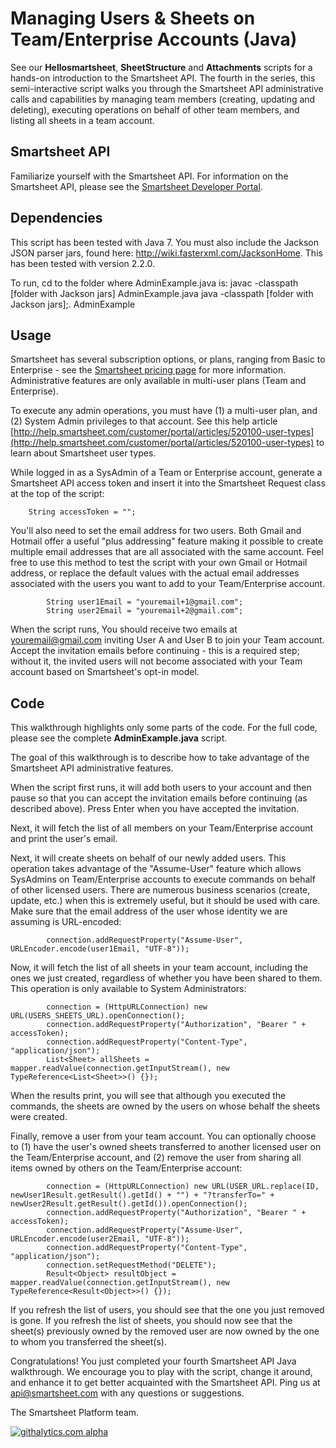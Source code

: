 Managing Users & Sheets on Team/Enterprise Accounts (Java)
===
See our <b>Hellosmartsheet</b>, <b>SheetStructure</b> and <b>Attachments</b> scripts for a hands-on introduction to the Smartsheet API. The fourth in the series, this semi-interactive script walks you through the Smartsheet API administrative calls and capabilities by managing team members (creating, updating and deleting), executing operations on behalf of other team members, and listing all sheets in a team account.

Smartsheet API
---
Familiarize yourself with the Smartsheet API. For information on the Smartsheet API, please see the [Smartsheet Developer Portal](http://smartsheet.com/developers).

Dependencies
---
This script has been tested with Java 7.
You must also include the Jackson JSON parser jars, found here: http://wiki.fasterxml.com/JacksonHome. This has been tested with version 2.2.0.

To run, cd to the folder where AdminExample.java is:
	javac -classpath [folder with Jackson jars] AdminExample.java
	java -classpath [folder with Jackson jars];. AdminExample
	
Usage
---
Smartsheet has several subscription options, or plans, ranging from Basic to Enterprise - see the [Smartsheet pricing page](http://smartsheet.com/pricing) for more information. Administrative features are only available in multi-user plans (Team and Enterprise).

To execute any admin operations, you must have (1) a multi-user plan, and (2) System Admin privileges to that account. See this help article [http://help.smartsheet.com/customer/portal/articles/520100-user-types](http://help.smartsheet.com/customer/portal/articles/520100-user-types) to learn about Smartsheet user types.

While logged in as a SysAdmin of a Team or Enterprise account, generate a Smartsheet API access token and insert it into the Smartsheet Request class at the top of the script:

        String accessToken = "";


You'll also need to set the email address for two users. Both Gmail and Hotmail offer a useful "plus addressing" feature making it possible to create multiple email addresses that are all associated with the same account. Feel free to use this method to test the script with your own Gmail or Hotmail address, or replace the default values with the actual email addresses associated with the users you want to add to your Team/Enterprise account.

            String user1Email = "youremail+1@gmail.com"; 
            String user2Email = "youremail+2@gmail.com";

When the script runs, You should receive two emails at youremail@gmail.com inviting User A and User B to join your Team account. Accept the invitation emails before continuing - this is a required step; without it, the invited users will not become associated with your Team account based on Smartsheet's opt-in model.


Code
---
This walkthrough highlights only some parts of the code. For the full code, please see the complete <b>AdminExample.java</b> script.

The goal of this walkthrough is to describe how to take advantage of the Smartsheet API administrative features.

When the script first runs, it will add both users to your account and then pause so that you can accept the invitation emails before continuing (as described above). Press Enter when you have accepted the invitation.

Next, it will fetch the list of all members on your Team/Enterprise account and print the user's email.

Next, it will create sheets on behalf of our newly added users. This operation takes advantage of the "Assume-User" feature which allows SysAdmins on Team/Enterprise accounts to execute commands on behalf of other licensed users. There are numerous business scenarios (create, update, etc.) when this is extremely useful, but it should be used with care.  Make sure that the email address of the user whose identity we are assuming is URL-encoded:

            connection.addRequestProperty("Assume-User", URLEncoder.encode(user1Email, "UTF-8")); 
	
Now, it will fetch the list of all sheets in your team account, including the ones we just created, regardless of whether you have been shared to them. This operation is only available to System Administrators:

            connection = (HttpURLConnection) new URL(USERS_SHEETS_URL).openConnection();
            connection.addRequestProperty("Authorization", "Bearer " + accessToken);
            connection.addRequestProperty("Content-Type", "application/json");
            List<Sheet> allSheets = mapper.readValue(connection.getInputStream(), new TypeReference<List<Sheet>>() {});
	
When the results print, you will see that although you executed the commands, the sheets are owned by the users on whose behalf the sheets were created.

Finally, remove a user from your team account. You can optionally choose to (1) have the user's owned sheets transferred to another licensed user on the Team/Enterprise account, and (2) remove the user from sharing all items owned by others on the Team/Enterprise account:

            connection = (HttpURLConnection) new URL(USER_URL.replace(ID, newUser1Result.getResult().getId() + "") + "?transferTo=" + newUser2Result.getResult().getId()).openConnection();
            connection.addRequestProperty("Authorization", "Bearer " + accessToken);
            connection.addRequestProperty("Assume-User", URLEncoder.encode(user2Email, "UTF-8")); 
            connection.addRequestProperty("Content-Type", "application/json");
            connection.setRequestMethod("DELETE");
            Result<Object> resultObject = mapper.readValue(connection.getInputStream(), new TypeReference<Result<Object>>() {});

If you refresh the list of users, you should see that the one you just removed is gone. If you refresh the list of sheets, you should now see that the sheet(s) previously owned by the removed user are now owned by the one to whom you transferred the sheet(s).
	
Congratulations!  You just completed your fourth Smartsheet API Java walkthrough. We encourage you to play with the script, change it around, and enhance it to get better acquainted with the Smartsheet API. Ping us at api@smartsheet.com with any questions or suggestions.

The Smartsheet Platform team. 

[![githalytics.com alpha](https://cruel-carlota.pagodabox.com/8682c8fc5c6618bcdad0698d2832b639 "githalytics.com")](http://githalytics.com/smartsheet-platform/samples)
